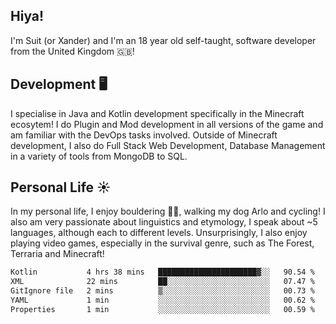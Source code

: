 ## Hiya! 
I'm Suit (or Xander) and I'm an 18 year old self-taught, software developer from the United Kingdom 🇬🇧!

Development 🖥️
---
I specialise in Java and Kotlin development specifically in the Minecraft ecosytem! 
I do Plugin and Mod development in all versions of the game and am familiar with the DevOps tasks involved.
Outside of Minecraft development, I also do Full Stack Web Development, Database Management in a variety of tools from MongoDB to SQL.

Personal Life ☀️
---
In my personal life, I enjoy bouldering 🧗‍♂️, walking my dog Arlo and cycling! I also am very passionate about linguistics and etymology, I speak about ~5 languages, although each to different levels. 
Unsurprisingly, I also enjoy playing video games, especially in the survival genre, such as The Forest, Terraria and Minecraft!
<!--START_SECTION:waka-->

```txt
Kotlin           4 hrs 38 mins   ██████████████████████▓░░   90.54 %
XML              22 mins         ██░░░░░░░░░░░░░░░░░░░░░░░   07.47 %
GitIgnore file   2 mins          ▒░░░░░░░░░░░░░░░░░░░░░░░░   00.73 %
YAML             1 min           ░░░░░░░░░░░░░░░░░░░░░░░░░   00.62 %
Properties       1 min           ░░░░░░░░░░░░░░░░░░░░░░░░░   00.59 %
```

<!--END_SECTION:waka-->

